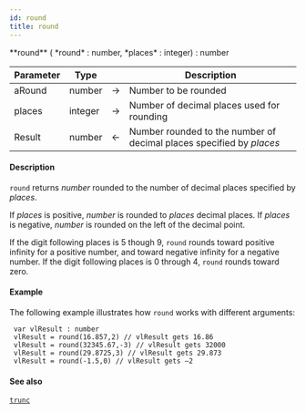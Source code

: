 ```yaml
---
id: round
title: round
---
```


<!-- REF #_command_.round.Syntax -->**round** ( *round* : number, *places* : integer) : number<!-- END REF -->


<!-- REF #_command_.round.Params -->
|Parameter|Type||Description|
|---------|--- |:---:|------|
|aRound|number|&#8594;|Number to be rounded|
|places|integer|&#8594;|Number of decimal places used for rounding|
|Result|number|&#8592;|Number rounded to the number of decimal places specified by *places*|<!-- END REF -->

#### Description

`round` <!-- REF #_command_.round.Summary -->returns *number* rounded to the number of decimal places specified by *places*<!-- END REF -->.

If *places* is positive, *number* is rounded to *places* decimal places. If *places* is negative, *number* is rounded on the left of the decimal point.

If the digit following places is 5 though 9, `round` rounds toward positive infinity for a positive number, and toward negative infinity for a negative number. If the digit following places is 0 through 4, `round` rounds toward zero.

#### Example

The following example illustrates how `round` works with different arguments:

```qs
 var vlResult : number
 vlResult = round(16.857,2) // vlResult gets 16.86
 vlResult = round(32345.67,-3) // vlResult gets 32000
 vlResult = round(29.8725,3) // vlResult gets 29.873
 vlResult = round(-1.5,0) // vlResult gets –2

```

#### See also

[`trunc`](trunc.md)
